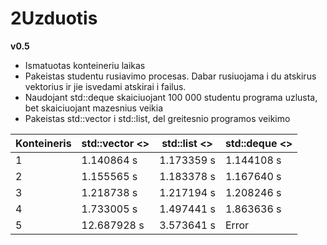 # 2Uzduotis

__v0.5__
 
- Ismatuotas konteineriu laikas
- Pakeistas studentu rusiavimo procesas. Dabar rusiuojama i du atskirus vektorius ir jie isvedami atskirai i failus.
- Naudojant std::deque skaiciuojant 100 000 studentu programa uzlusta, bet skaiciuojant mazesnius veikia
- Pakeistas std::vector i std::list, del greitesnio programos veikimo

| Konteineris | std::vector <>  | std::list <> | std::deque <> |
| --- | --- | --- | --- |
| 1 |  1.140864 s    |  1.173359 s     |  1.144108 s    |
| 2 |  1.155565 s    |  1.183378 s     |  1.167640 s    |
| 3 |  1.218738 s    |  1.217194 s     |  1.208246 s    |
| 4 |  1.733005 s    |  1.497441 s     |  1.863636 s    |
| 5 |  12.687928 s   |  3.573641 s     |  Error         |

